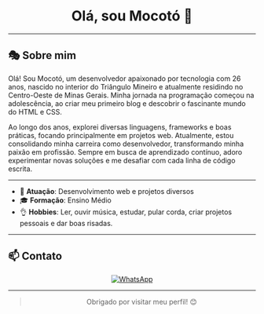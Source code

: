 
<h1 align="center">Olá, sou Mocotó 👋</h1>

---

## 🎭 Sobre mim

Olá! Sou Mocotó, um desenvolvedor apaixonado por tecnologia com 26 anos, nascido no interior do Triângulo Mineiro e atualmente residindo no Centro-Oeste de Minas Gerais. Minha jornada na programação começou na adolescência, ao criar meu primeiro blog e descobrir o fascinante mundo do HTML e CSS.

Ao longo dos anos, explorei diversas linguagens, frameworks e boas práticas, focando principalmente em projetos web. Atualmente, estou consolidando minha carreira como desenvolvedor, transformando minha paixão em profissão. Sempre em busca de aprendizado contínuo, adoro experimentar novas soluções e me desafiar com cada linha de código escrita.

---

- 💼 **Atuação**: Desenvolvimento web e projetos diversos
- 🎓 **Formação**: Ensino Médio
- 👌 **Hobbies**: Ler, ouvir música, estudar, pular corda, criar projetos pessoais e dar boas risadas.

---

## 📫 Contato

<div align="center">
<a href="https://wa.me/5537991004685">
<img alt="WhatsApp" src="https://img.shields.io/badge/WhatsApp-25D366?style=for-the-badge&logo=whatsapp&logoColor=white" />
</a>
</div>

---

<blockquote align="center">
  Obrigado por visitar meu perfil! 😊
</blockquote>
